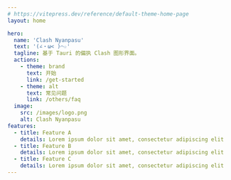 ```yaml
---
# https://vitepress.dev/reference/default-theme-home-page
layout: home

hero:
  name: 'Clash Nyanpasu'
  text: '(∠・ω< )⌒☆​'
  tagline: 基于 Tauri 的偏执 Clash 图形界面。
  actions:
    - theme: brand
      text: 开始
      link: /get-started
    - theme: alt
      text: 常见问题
      link: /others/faq
  image:
    src: /images/logo.png
    alt: Clash Nyanpasu
features:
  - title: Feature A
    details: Lorem ipsum dolor sit amet, consectetur adipiscing elit
  - title: Feature B
    details: Lorem ipsum dolor sit amet, consectetur adipiscing elit
  - title: Feature C
    details: Lorem ipsum dolor sit amet, consectetur adipiscing elit
---
```

